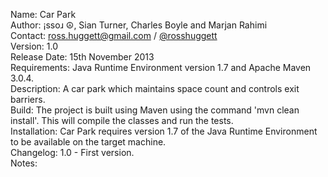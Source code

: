 Name: Car Park<br>
Author: ¡ssoɹ ☮, Sian Turner, Charles Boyle and Marjan Rahimi<br>
Contact: ross.huggett@gmail.com / [@rosshuggett](http://twitter.com/rosshuggett "@rosshuggett") </a><br>
Version: 1.0<br>
Release Date: 15th November 2013<br>
Requirements: Java Runtime Environment version 1.7 and Apache Maven 3.0.4.<br>
Description: A car park which maintains space count and controls exit barriers.<br>
Build: The project is built using Maven using the command 'mvn clean install'. This will compile the classes and run the
tests.<br>
Installation: Car Park requires version 1.7 of the Java Runtime Environment to be available on the target
machine.<br>
Changelog: 1.0 - First version.<br>
Notes:<br>